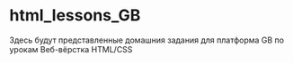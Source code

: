 # html_lessons_GB
Здесь будут представленные домашния задания для платформа GB по урокам Веб-вёрстка HTML/CSS
